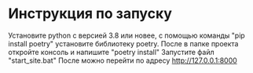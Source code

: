# Инструкция по запуску
Установите python с версией 3.8 или новее, с помощью команды "pip install poetry" установите библиотеку poetry.
После в папке проекта откройте консоль и напишите "poetry install"
Запустите файл "start_site.bat"
После можно перейти по адресу http://127.0.0.1:8000


